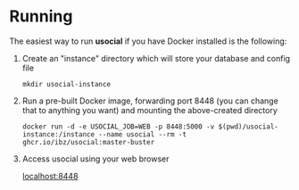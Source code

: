 # Running

The easiest way to run **usocial** if you have Docker installed is the following:

1. Create an "instance" directory which will store your database and config file

   `mkdir usocial-instance`
1. Run a pre-built Docker image, forwarding port 8448 (you can change that to anything you want) and mounting the above-created directory

   `docker run -d -e USOCIAL_JOB=WEB -p 8448:5000 -v $(pwd)/usocial-instance:/instance --name usocial --rm -t ghcr.io/ibz/usocial:master-buster`
1. Access usocial using your web browser

   [localhost:8448](http://localhost:8448)
